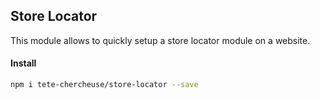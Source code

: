 ## Store Locator

This module allows to quickly setup a store locator module on a website.

#### Install
```bash
npm i tete-chercheuse/store-locator --save
```
